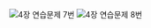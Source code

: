 ![4장 연습문제 7번](https://user-images.githubusercontent.com/112676969/200118926-8361fc98-f070-44f3-ac8c-11f08490658e.png)
![4장 연습문제 8번](https://user-images.githubusercontent.com/112676969/200118950-905a9b11-b2a6-4fc6-b0fa-d9a0a4a55461.png)
